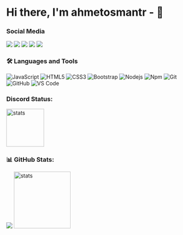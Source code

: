 # Hi there, I'm ahmetosmantr -  👋

<h3>Social Media</h3>
<p align="left">
   <a href="https://discord.com/users/748946208181059648" target"blank_"><img src="https://img.shields.io/badge/discord%20-7289DA.svg?&style=for-the-badge&logo=discord&logoColor=white"></a>
   <a href="https://open.spotify.com/user/AhmetOsmanYaman" target"blank_"><img src="https://img.shields.io/badge/Spotify%20-1ed760.svg?&style=for-the-badge&logo=spotify&logoColor=white"></a>
   <a href="https://www.youtube.com/c/AhmetOsmanTR_05" target"blank_"><img src="https://img.shields.io/badge/youtube%20-ff0000.svg?&style=for-the-badge&logo=youtube&logoColor=white"></a>
   <a href="https://instagram.com/ahmetosmantr" target"blank_"><img src="https://img.shields.io/badge/INSTAGRAM%20-DC3175.svg?&style=for-the-badge&logo=instagram&logoColor=white"></a>
   <a href="https://github.com/ahmetosmantr" target"blank_"><img src="https://img.shields.io/badge/GitHub%20-191717.svg?&style=for-the-badge&logo=github&logoColor=white"></a>
</p>


### 🛠 Languages and Tools
![JavaScript](https://img.shields.io/badge/-JavaScript-%23F7DF1C?style=flat-square&logo=javascript&logoColor=000000&color=%23FFCE5A)
![HTML5](https://img.shields.io/badge/-HTML5-%23E44D27?style=flat-square&logo=html5&logoColor=ffffff)
![CSS3](https://img.shields.io/badge/-CSS3-%231572B6?style=flat-square&logo=css3)
![Bootstrap](https://img.shields.io/badge/-Bootstrap-563D7C?style=flat-square&logo=Bootstrap)
![Nodejs](https://img.shields.io/badge/-Nodejs-339933?style=flat-square&logo=Node.js&logoColor=ffffff)
![Npm](https://img.shields.io/badge/-npm-CB3837?style=flat-square&logo=npm)
![Git](https://img.shields.io/badge/-Git-%23F05032?style=flat-square&logo=git&logoColor=%23ffffff)
![GitHub](https://img.shields.io/badge/-GitHub-181717?style=flat-square&logo=github)
![VS Code](http://img.shields.io/badge/-VS%20Code-007ACC?style=flat-square&logo=visual-studio-code&logoColor=ffffff)
<h3 align="left">Discord Status:</h3>
   <img src="https://discord.c99.nl/widget/theme-3/748946208181059648.png" width="%50" height="100px" alt="stats" />

<h3 align="left">📊 GitHub Stats:</h3>
<p align="left">
   <img src="https://github-readme-stats.vercel.app/api/top-langs/?username=ahmetosmantr&theme=dark&count_private=true&show_icons=true&hide_border=true" />
   <img src="https://github-readme-stats.vercel.app/api?username=ahmetosmantr&count_private=true&show_icons=true&theme=dark&hide_border=true" width="%100" height="150px" alt="stats" />
</p>
